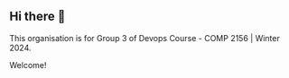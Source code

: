 ## Hi there 👋

This organisation is for Group 3 of Devops Course - COMP 2156 | Winter 2024.

Welcome!
